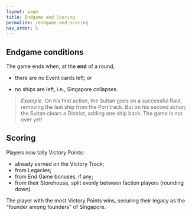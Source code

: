 ```yaml
---
layout: page
title: Endgame and Scoring
permalink: /endgame-and-scoring
nav_order: 5
---
```


## Endgame conditions

The game ends when, at the **end** of a round,

- there are no Event cards left; or
<!-- - all ships are on the Port track, i.e., Singapore prospers; or -->
- no ships are left, i.e., Singapore collapses.

> *Example.*  On his first action, the Sultan goes on a successful Raid, removing the last ship from the Port track. But on his second action, the Sultan clears a District, adding one ship back. The game is not over yet!

## Scoring
Players now tally Victory Points:
- already earned on the Victory Track;
- from Legacies;
- from End Game bonuses, if any;
- from their Storehouse, split evenly between faction players (rounding down).

The player with the most Victory Points wins, securing their legacy as the "founder among founders" of Singapore.

<!-- 
## Simulation Mode
 -->